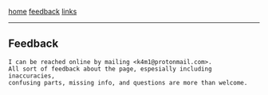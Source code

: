 [home](/) [feedback](/feedback) [links](/links)

-----------------------------------------------------------------------------

## Feedback
	I can be reached online by mailing <k4m1@protonmail.com>.
	All sort of feedback about the page, espesially including inaccuracies,
	confusing parts, missing info, and questions are more than welcome.


